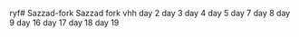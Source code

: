 ryf# Sazzad-fork
Sazzad fork
vhh
day 2
day 3
day 4
day 5
day 7
day 8
day 9
day 16
day 17
day 18
day 19
